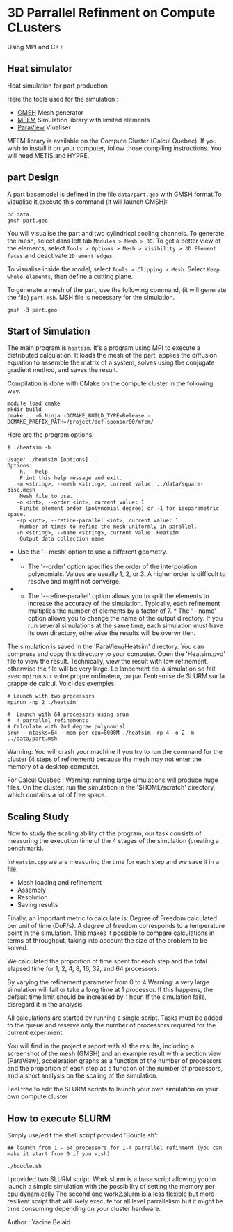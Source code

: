 # 3D Parrallel Refinment on Compute CLusters

Using MPI and C++ 

## Heat simulator

Heat simulation for part production 

Here the tools used for the simulation :

* [GMSH](https://gmsh.info/) Mesh generator
* [MFEM](https://mfem.org/) Simulation library with limited elements
* [ParaView](https://www.paraview.org/) Viualiser

 MFEM library is available on the Compute Cluster (Calcul Quebec). If you wish to install it on your computer, follow those compiling instructions. You will need METIS and HYPRE.

## part Design

A part basemodel is defined in the file `data/part.geo` with GMSH format.To visualise it,execute this command (it will launch GMSH):

```
cd data
gmsh part.geo
```

You will visualise the part and two cylindrical cooling channels. To generate the mesh, select dans left tab `Modules > Mesh > 3D`. To get a better view of the elements, select  `Tools > Options > Mesh > Visibility > 3D Element faces` and deactivate `2D ement edges`.

To visualise inside the model, select `Tools > Clipping > Mesh`. Select `Keep whole elements`, then define a cutting plane. 

To generate a mesh of the part, use the following command, (it will generate the file) `part.msh`. MSH file is necessary for the simulation.

```
gmsh -3 part.geo
```

## Start of Simulation

The main program is `heatsim`. It's a program using  MPI to execute a distributed calculation. It loads the mesh of the part, applies the diffusion equation to assemble the matrix of a system, solves using the conjugate gradient method, and saves the result.

Compilation is done with CMake on the compute cluster in the following way.

```
module load cmake
mkdir build
cmake .. -G Ninja -DCMAKE_BUILD_TYPE=Release -DCMAKE_PREFIX_PATH=/project/def-sponsor00/mfem/
```

Here are the program options:


```
$ ./heatsim -h

Usage: ./heatsim [options] ...
Options:
   -h, --help
	Print this help message and exit.
   -m <string>, --mesh <string>, current value: ../data/square-disc.mesh
	Mesh file to use.
   -o <int>, --order <int>, current value: 1
	Finite element order (polynomial degree) or -1 for isoparametric space.
   -rp <int>, --refine-parallel <int>, current value: 1
	Number of times to refine the mesh uniformly in parallel.
   -n <string>, --name <string>, current value: Heatsim
	Output data collection name
```
  
*  Use the '--mesh' option to use a different geometry. 
*  * The '--order' option specifies the order of the interpolation polynomials. Values are usually 1, 2, or 3. A higher order is difficult to resolve and might not converge. 
*  * The '--refine-parallel' option allows you to split the elements to increase the accuracy of the simulation. Typically, each refinement multiplies the number of elements by a factor of 7. * The '--name' option allows you to change the name of the output directory. If you run several simulations at the same time, each simulation must have its own directory, otherwise the results will be overwritten.

The simulation is saved in the 'ParaView/Heatsim' directory. You can compress and copy this directory to your computer. Open the 'Heatsim.pvd' file to view the result. Technically, view the result with low refinement, otherwise the file will be very large.
Le lancement de la simulation se fait avec `mpirun` sur votre propre ordinateur, ou par l'entremise de SLURM sur la grappe de calcul. Voici des exemples:

```
# Launch with two processors
mpirun -np 2 ./heatsim

#  Launch with 64 processors using srun
#  4 parrallel refinements
# Calculate with 2nd degree polynomial
srun --ntasks=64 --mem-per-cpu=8000M ./heatsim -rp 4 -o 2 -m ../data/part.msh
```

Warning: You will crash your machine if you try to run the command for the cluster (4 steps of refinement) because the mesh may not enter the memory of a desktop computer.

For Calcul Quebec :
Warning: running large simulations will produce huge files. On the cluster, run the simulation in the '$HOME/scratch' directory, which contains a lot of free space.

## Scaling Study

Now to study the scaling ability of the program, our task consists of measuring the execution time of the 4 stages of the simulation (creating a benchmark).

In`heatsim.cpp` we are measuring the time for each step and we save it in a file.

*  Mesh loading and refinement 
*  Assembly 
*  Resolution 
*  Saving results

Finally, an important metric to calculate is: Degree of Freedom calculated per unit of time (DoF/s). A degree of freedom corresponds to a temperature point in the simulation. This makes it possible to compare calculations in terms of throughput, taking into account the size of the problem to be solved.

We calculated the proportion of time spent for each step and the total elapsed time for 1, 2, 4, 8, 16, 32, and 64 processors.

By varying the refinement parameter from 0 to 4 Warning: a very large simulation will fail or take a long time at 1 processor. If this happens, the default time limit should be increased by 1 hour. If the simulation fails, disregard it in the analysis.

All calculations are started by running a single script. Tasks must be added to the queue and reserve only the number of processors required for the current experiment.

You will find in the project a report with all the results, including a screenshot of the mesh (GMSH) and an example result with a section view (ParaView), acceleration graphs as a function of the number of processors and the proportion of each step as a function of the number of processors, and a short analysis on the scaling of the simulation.

Feel free to edit the SLURM scripts to launch your own simulation on your own compute cluster

## How to execute SLURM 

Simply use/edit the shell script provided  'Boucle.sh': 
```
## launch from 1 - 64 processors for 1-4 parrallel refinment (you can make it start from 0 if you wish)

./boucle.sh
```
I provided two SLURM script. Work.slurm is a base script allowing you to launch a simple simulation with the possibility of setting the memory per cpu dynamically
The second one work2.slurm is a less flexible but more resilient script that will likely execute for all level parrallelism but it might be time consuming depending on your cluster hardware.

Author : Yacine Belaid

